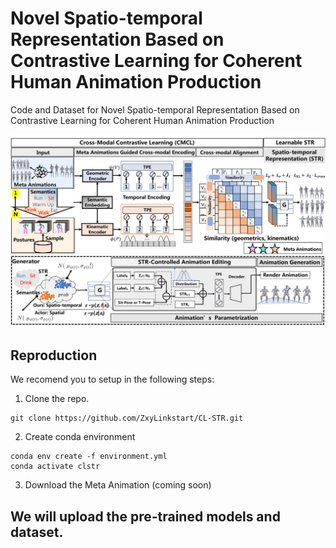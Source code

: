 # Novel Spatio-temporal Representation Based on Contrastive Learning for Coherent Human Animation Production
Code and Dataset for Novel Spatio-temporal Representation Based on Contrastive Learning for Coherent Human Animation Production

<div align="center">
  <img src="teaser/cl_str_pipeline.jpg" width="900px" />
</div>


## Reproduction

We recomend you to setup in the following steps:

1. Clone the repo.
```
git clone https://github.com/ZxyLinkstart/CL-STR.git
```

2. Create conda environment
```
conda env create -f environment.yml
conda activate clstr
```
3.  Download the Meta Animation (coming soon)

## We will upload the pre-trained models and dataset.
